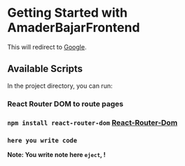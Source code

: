 # Getting Started with AmaderBajarFrontend

This will redirect to [Google](google.com).

## Available Scripts

In the project directory, you can run:

### React Router DOM to route pages

### `npm install react-router-dom` [React-Router-Dom](https://reactrouter.com/web/guides/quick-start)

### `here you write code` 


**Note: You write note here `eject`, !**


